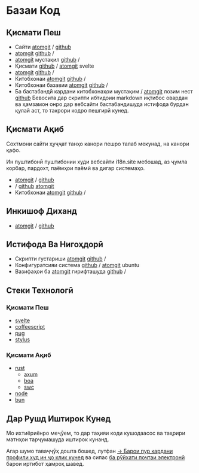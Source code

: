 # Базаи Код

## Қисмати Пеш

* Сайти [atomgit](https://atomgit.com/i18n/proto) / [github](https://github.com/i18n-site/site)
* [atomgit](https://atomgit.com/i18n/md) [github](https://github.com/i18n-site/md) /
* [atomgit](https://atomgit.com/i18n/18x) мустақил [github](https://github.com/i18n-site/18x) /
* Қисмати [github](https://github.com/i18n-site/plugin) / [atomgit](https://atomgit.com/i18n/plugin) svelte
* [atomgit](https://atomgit.com/i18n/proto) [github](https://github.com/i18n-site/proto) /
* Китобхонаи [atomgit](https://atomgit.com/i18n/lib) [github](https://github.com/i18n-site/lib) /
* Китобхонаи базавии [atomgit](https://atomgit.com/i18n/ie) [github](https://github.com/i18n-site/ie) /
* Ба бастабандӣ кардани китобхонаҳои мустақим / [atomgit](https://atomgit.com/i18n/x) лозим нест [github](https://github.com/i18n-site/x)
  Бевосита дар скрипти ибтидоии markdown иқтибос овардан ва ҳамзамон онро дар вебсайти бастабандишуда истифода бурдан қулай аст, то такрори кодро пешгирӣ кунед.

## Қисмати Ақиб

Сохтмони сайти ҳуҷҷат танҳо канори пешро талаб мекунад, на канори қафо.

Ин пуштибонӣ пуштибонии худи вебсайти i18n.site мебошад, аз ҷумла корбар, пардохт, паёмҳои паёмӣ ва дигар системаҳо.

* [atomgit](https://atomgit.com/i18n-api/srv) / [github](https://github.com/i18n-api/srv)
* / [github](https://github.com/i18n-api/pub) [atomgit](https://atomgit.com/i18n-api/pub)
* Китобхонаи [atomgit](https://atomgit.com/i18n/rust) [github](https://github.com/i18n-site/rust) /

## Инкишоф Диханд

* [atomgit](https://atomgit.com/i18n-api/srv.docker) / [github](https://github.com/i18n-api/srv.docker)

## Истифода Ва Нигоҳдорӣ

* Скрипти густариши [atomgit](https://atomgit.com/i18n-ops/ops) [github](https://github.com/i18n-ops/ops) /
* Конфигуратсияи система [github](https://github.com/i18n-ops/ubuntu) / [atomgit](https://atomgit.com/i18n-ops/ubuntu) ubuntu
* Вазифаҳои ба [atomgit](https://atomgit.com/i18n/cron) гирифташуда [github](https://github.com/i18n-cron/cron) /

## Стеки Технологӣ

### Қисмати Пеш

* [svelte](//svelte.dev)
* [coffeescript](//coffeescript.org)
* [pug](https://github.com/pugjs/pug)
* [stylus](https://stylus.com)

### Қисмати Ақиб

* [rust](//rust.org)
  * [axum](//github.com/tokio-rs/axum)
  * [boa](//github.com/boa-dev/boa)
  * [swc](//swc.rs)
* [node](//nodejs.org)
* [bun](//bun.dev)

## Дар Рушд Иштирок Кунед

Мо ихтиёриёнро меҷӯем, то дар таҳияи коди кушодаасос ва таҳрири матнҳои тарҷумашуда иштирок кунанд.

Агар шумо таваҷҷӯҳ дошта бошед, лутфан [→ Барои пур кардани профили худ ин ҷо клик кунед](https://ggl.link/i18n) ва сипас [ба рӯйхати почтаи электронӣ](https://groups.google.com/u/2/g/i18n-site) барои иртибот ҳамроҳ шавед.